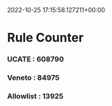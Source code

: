 2022-10-25 17:15:58.127211+00:00
# Rule Counter 
 ### UCATE : 608790

 ### Veneto : 84975

 ### Allowlist : 13925